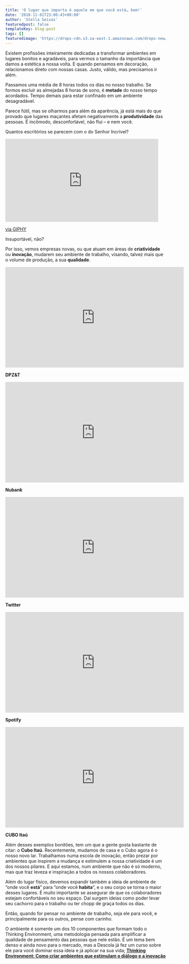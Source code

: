 ```yaml
---
title: 'O lugar que importa é aquele em que você está… bem!'
date: '2018-11-01T23:06:43+00:00'
author: 'Stella Seixas'
featuredpost: false
templateKey: blog-post
tags: []
featuredimage: 'https://drops-cdn.s3.sa-east-1.amazonaws.com/drops-new/wp-content/uploads/2018/11/01230321/capa_drops-150x150.png'
---
```

Existem profissões inteiramente dedicadas a transformar ambientes em lugares bonitos e agradáveis, para vermos o tamanho da importância que damos a estética a nossa volta. E quando pensamos em decoração, relacionamos direto com nossas casas. Justo, válido, mas precisamos ir além.

Passamos uma média de 8 horas todos os dias no nosso trabalho. Se formos excluir as almejadas 8 horas de sono, é **metade** do nosso tempo acordados. Tempo demais para estar confinado em um ambiente desagradável.

Parece fútil, mas se olharmos para além da aparência, já está mais do que provado que lugares maçantes afetam negativamente a **produtividade** das pessoas. É incômodo, desconfortável, não flui – e nem você.

Quantos escritórios se parecem com o do Senhor Incrível?

<iframe allowfullscreen="allowfullscreen" class="giphy-embed" frameborder="0" height="260" loading="lazy" src="https://giphy.com/embed/nE8RkzmOI36Hm" width="480"></iframe>

[via GIPHY](https://giphy.com/gifs/disney-pixar-the-incredibles-nE8RkzmOI36Hm)

Insuportável, não?

Por isso, vemos empresas novas, ou que atuam em áreas de **criatividade** ou **inovação**, mudarem seu ambiente de trabalho, visando, talvez mais que o volume de produção, a sua **qualidade**.

<iframe allowfullscreen="allowfullscreen" frameborder="0" height="315" loading="lazy" src="https://www.youtube.com/embed/Yo4foDQ2dss" width="560"></iframe>

**DPZ&amp;T**

<iframe allowfullscreen="allowfullscreen" frameborder="0" height="315" loading="lazy" src="https://www.youtube.com/embed/bLAr574ajaE" width="560"></iframe>

**Nubank**

<iframe allowfullscreen="allowfullscreen" frameborder="0" height="315" loading="lazy" src="https://www.youtube.com/embed/jTbFhPRjb7s" width="560"></iframe>

**Twitter**

<iframe allowfullscreen="allowfullscreen" frameborder="0" height="315" loading="lazy" src="https://www.youtube.com/embed/YtfCeT1_m4U" width="560"></iframe>

**Spotify**

<iframe allowfullscreen="allowfullscreen" frameborder="0" height="315" loading="lazy" src="https://www.youtube.com/embed/g7J34DG14kA" width="560"></iframe>

**CUBO Itaú**

Além desses exemplos bonitões, tem um que a gente gosta bastante de citar: o **Cubo Itaú**. Recentemente, mudamos de casa e o Cubo agora é o nosso novo lar. Trabalhamos numa escola de inovação, então prezar por ambientes que inspirem a mudança e estimulem a nossa criatividade é um dos nossos pilares. E aqui estamos, num ambiente que não é só moderno, mas que traz leveza e inspiração a todos os nossos colaboradores.

Além do lugar físico, devemos expandir também a ideia de ambiente de “onde você **está**” para “onde você **habita**“, e o seu corpo se torna o maior desses lugares. É muito importante se assegurar de que os colaboradores estejam confortáveis no seu espaço. Daí surgem ideias como poder levar seu cachorro para o trabalho ou ter chopp de graça todos os dias.

Então, quando for pensar no ambiente de trabalho, seja ele para você, e principalmente para os outros, pense com carinho.

O ambiente é somente um dos 10 componentes que formam todo o Thinking Environment, uma metodologia pensada para amplificar a qualidade de pensamento das pessoas que nele estão. É um tema bem denso e ainda novo para o mercado, mas a Descola já fez um curso sobre ele para você dominar essa ideia e já aplicar na sua vida; [**Thinking Environment: Como criar ambientes que estimulam o diálogo e a inovação**](https://descola.org/curso/thinking-environment)